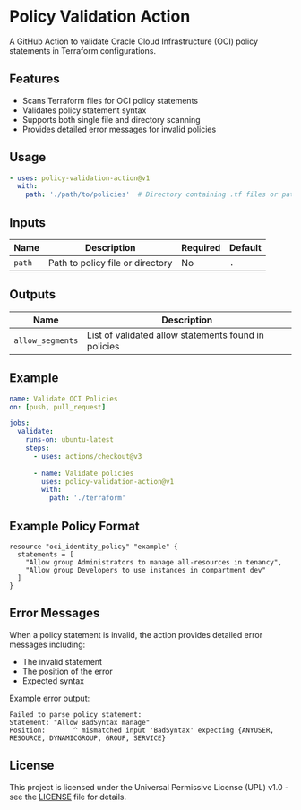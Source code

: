 # Policy Validation Action

A GitHub Action to validate Oracle Cloud Infrastructure (OCI) policy statements in Terraform configurations.

## Features

- Scans Terraform files for OCI policy statements
- Validates policy statement syntax
- Supports both single file and directory scanning
- Provides detailed error messages for invalid policies

## Usage

```yaml
- uses: policy-validation-action@v1
  with:
    path: './path/to/policies'  # Directory containing .tf files or path to single .tf file
```

## Inputs

| Name | Description | Required | Default |
|------|-------------|----------|---------|
| `path` | Path to policy file or directory | No | `.` |

## Outputs

| Name | Description |
|------|-------------|
| `allow_segments` | List of validated allow statements found in policies |

## Example

```yaml
name: Validate OCI Policies
on: [push, pull_request]

jobs:
  validate:
    runs-on: ubuntu-latest
    steps:
      - uses: actions/checkout@v3
      
      - name: Validate policies
        uses: policy-validation-action@v1
        with:
          path: './terraform'
```

## Example Policy Format

```hcl
resource "oci_identity_policy" "example" {
  statements = [
    "Allow group Administrators to manage all-resources in tenancy",
    "Allow group Developers to use instances in compartment dev"
  ]
}
```

## Error Messages

When a policy statement is invalid, the action provides detailed error messages including:
- The invalid statement
- The position of the error
- Expected syntax

Example error output:
```
Failed to parse policy statement:
Statement: "Allow BadSyntax manage"
Position:       ^ mismatched input 'BadSyntax' expecting {ANYUSER, RESOURCE, DYNAMICGROUP, GROUP, SERVICE}
```

## License

This project is licensed under the Universal Permissive License (UPL) v1.0 - see the [LICENSE](LICENSE) file for details.
